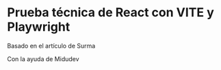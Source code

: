 # Prueba técnica de React con VITE y Playwright

Basado en el artículo de Surma

Con la ayuda de Midudev
